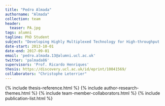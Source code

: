 ```yaml
---
title: "Pedro Almada"
authorname: "Almada"
collection: team
header:
  teaser: PA.jpg
tags: alumni
tagline: PhD Student
subject: "Developing Highly Multiplexed Technology for High-throughput Super-resolution Fluorescence Microscopy"
date-start: 2013-10-01
date-end: 2017-09-01
email: 'pedro.almada.13@alumni.ucl.ac.uk'
twitter: 'palmada86'
supervisors: 'Prof. Ricardo Henriques'
thesis: https://discovery.ucl.ac.uk/id/eprint/10041569/
collaborators: "Christophe Leterrier"
---
```


{% include thesis-reference.html %}
{% include author-research-themes.html %}
{% include team-member-collaborators.html %}
{% include publication-list.html %}
